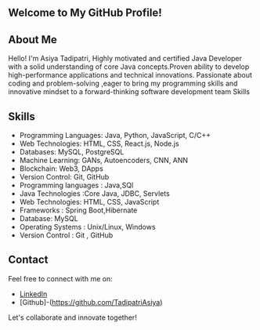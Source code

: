 ## Welcome to My GitHub Profile!
## About Me
Hello! I'm Asiya Tadipatri, Highly motivated and certified Java Developer with a solid understanding of core Java concepts.Proven ability to develop high-performance applications and technical innovations. Passionate about coding and problem-solving ,eager to bring my programming skills and innovative mindset to a forward-thinking software development team Skills 
## Skills
- Programming Languages: Java, Python, JavaScript, C/C++
- Web Technologies: HTML, CSS, React.js, Node.js
- Databases: MySQL, PostgreSQL
- Machine Learning: GANs, Autoencoders, CNN, ANN
- Blockchain: Web3, DApps
- Version Control: Git, GitHub
- Programming languages : Java,SQl
- Java Technologies :Core Java, JDBC, Servlets
- Web Technologies: HTML, CSS, JavaScript
-	Frameworks :  Spring Boot,Hibernate
-	Database: MySQL
-	Operating Systems : Unix/Linux, Windows
-	 Version Control : Git , GitHub




## Contact
Feel free to connect with me on:
- [LinkedIn](https://www.linkedin.com/in/asiya-tadipatri-059b12228)
- [Github]-(https://github.com/TadipatriAsiya)
  

Let's collaborate and innovate together!








